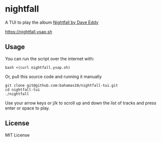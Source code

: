 nightfall
=========

A TUI to play the album [Nightfall by Dave
Eddy](https://music.daveeddy.com/albums/nightfall/)

https://nightfall.ysap.sh

Usage
-----

You can run the script over the internet with:

    bash <(curl nightfall.ysap.sh)

Or, pull this source code and running it manually

    git clone git@github.com:bahamas10/nightfall-tui.git
    cd nightfall-tui
    ./nightfall

Use your arrow keys or j/k to scroll up and down the list of tracks and press
enter or space to play.

License
-------

MIT License
